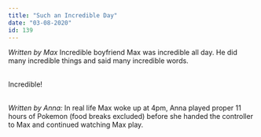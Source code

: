 ```yaml
---
title: "Such an Incredible Day"
date: "03-08-2020"
id: 139
---
```

*Written by Max*
Incredible boyfriend Max was incredible all day. He did many incredible things and said many incredible words.<br><br>

Incredible!<br><br>

*Written by Anna:*
In real life Max woke up at 4pm, Anna played proper 11 hours of Pokemon (food breaks excluded) before she handed the controller to Max and continued watching Max play.